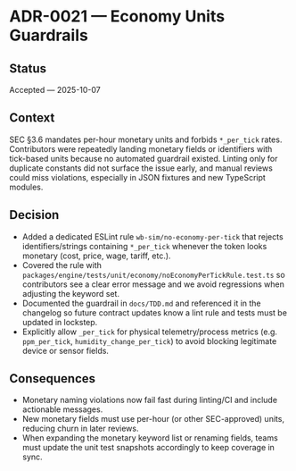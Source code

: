 # ADR-0021 — Economy Units Guardrails

## Status
Accepted — 2025-10-07

## Context
SEC §3.6 mandates per-hour monetary units and forbids `*_per_tick` rates. Contributors were repeatedly landing monetary fields or identifiers with tick-based units because no automated guardrail existed. Linting only for duplicate constants did not surface the issue early, and manual reviews could miss violations, especially in JSON fixtures and new TypeScript modules.

## Decision
- Added a dedicated ESLint rule `wb-sim/no-economy-per-tick` that rejects identifiers/strings containing `*_per_tick` whenever the token looks monetary (cost, price, wage, tariff, etc.).
- Covered the rule with `packages/engine/tests/unit/economy/noEconomyPerTickRule.test.ts` so contributors see a clear error message and we avoid regressions when adjusting the keyword set.
- Documented the guardrail in `docs/TDD.md` and referenced it in the changelog so future contract updates know a lint rule and tests must be updated in lockstep.
- Explicitly allow `_per_tick` for physical telemetry/process metrics (e.g. `ppm_per_tick`, `humidity_change_per_tick`) to avoid blocking legitimate device or sensor fields.

## Consequences
- Monetary naming violations now fail fast during linting/CI and include actionable messages.
- New monetary fields must use per-hour (or other SEC-approved) units, reducing churn in later reviews.
- When expanding the monetary keyword list or renaming fields, teams must update the unit test snapshots accordingly to keep coverage in sync.
